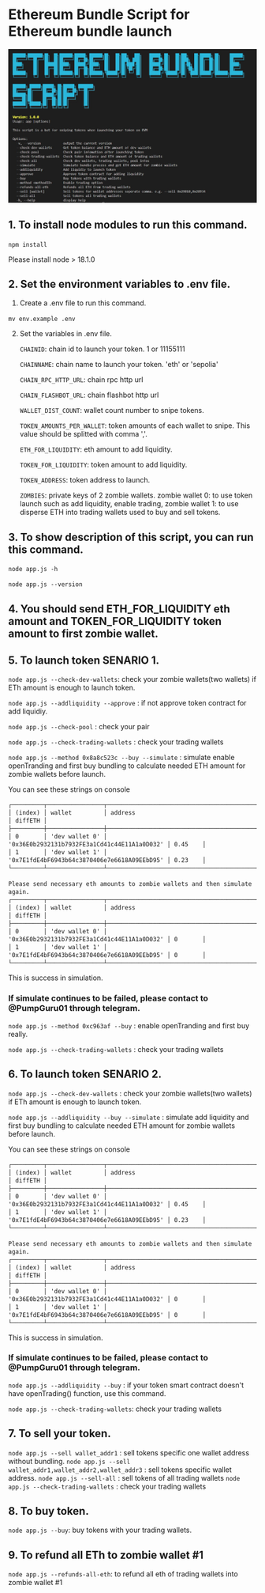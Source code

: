 # Ethereum Bundle Script for Ethereum bundle launch

<img src="screenshot.jpg"></img>




## 1. To install node modules to run this command.

   ``npm install``

   Please install node > 18.1.0



## 2. Set the environment variables to .env file.

   1. Create a .env file to run this command.

   ``mv env.example .env``

   2. Set the variables in .env file.

      `CHAINID`: chain id to launch your token. 1 or 11155111

      `CHAINNAME`: chain name to launch your token. 'eth' or 'sepolia'

      `CHAIN_RPC_HTTP_URL`: chain rpc http url

      `CHAIN_FLASHBOT_URL`: chain flashbot http url

      `WALLET_DIST_COUNT`: wallet count number to snipe tokens.

      `TOKEN_AMOUNTS_PER_WALLET`: token amounts of each wallet to snipe. This value should be splitted with comma ','.

      `ETH_FOR_LIQUIDITY`: eth amount to add liquidity.

      `TOKEN_FOR_LIQUIDITY`: token amount to add liquidity.

      `TOKEN_ADDRESS`: token address to launch.

      `ZOMBIES`: private keys of 2 zombie wallets. zombie wallet 0: to use token launch such as add liquidity, enable trading, zombie wallet 1: to use disperse ETH into trading wallets used to buy and sell tokens.


      

## 3. To show description of this script, you can run this command.

   ```node app.js -h```

   ```node app.js --version```

   

## 4. You should send ETH_FOR_LIQUIDITY eth amount and TOKEN_FOR_LIQUIDITY token amount to first zombie wallet.



## 5. To launch token SENARIO 1.

   ```node app.js --check-dev-wallets```: check your zombie wallets(two wallets) if ETh amount is enough to launch token.

   ```node app.js --addliquidity --approve``` : if not approve token contract for add liquidiy.

   ```node app.js --check-pool``` : check your pair

   ```node app.js --check-trading-wallets``` : check your trading wallets

   ```node app.js --method 0x8a8c523c --buy --simulate``` : simulate enable openTranding and first buy bundling to calculate needed ETH amount for zombie wallets before launch.

   You can see these strings on console
   
   ```
   ┌─────────┬────────────────┬──────────────────────────────────────────────┬─────────┐
   │ (index) │ wallet         │ address                                      │ diffETH │
   ├─────────┼────────────────┼──────────────────────────────────────────────┼─────────┤
   │ 0       │ 'dev wallet 0' │ '0x36E0b2932131b7932FE3a1Cd41c44E11A1a0D032' │ 0.45    │
   │ 1       │ 'dev wallet 1' │ '0x7E1fdE4bF6943b64c3870406e7e6618A09EEbD95' │ 0.23    │
   └─────────┴────────────────┴──────────────────────────────────────────────┴─────────┘

   Please send necessary eth amounts to zombie wallets and then simulate again.
   ┌─────────┬────────────────┬──────────────────────────────────────────────┬─────────┐
   │ (index) │ wallet         │ address                                      │ diffETH │
   ├─────────┼────────────────┼──────────────────────────────────────────────┼─────────┤
   │ 0       │ 'dev wallet 0' │ '0x36E0b2932131b7932FE3a1Cd41c44E11A1a0D032' │ 0       │
   │ 1       │ 'dev wallet 1' │ '0x7E1fdE4bF6943b64c3870406e7e6618A09EEbD95' │ 0       │
   └─────────┴────────────────┴──────────────────────────────────────────────┴─────────┘
   ```

   This is success in simulation.

### If simulate continues to be failed, please contact to @PumpGuru01 through telegram.

   ```node app.js --method 0xc963af --buy``` : enable openTranding and first buy really.

   ```node app.js --check-trading-wallets``` : check your trading wallets

   

## 6. To launch token SENARIO 2.

   ```node app.js --check-dev-wallets``` : check your zombie wallets(two wallets) if ETh amount is enough to launch token.

   ```node app.js --addliquidity --buy --simulate``` : simulate add liquidity and first buy bundling to calculate needed ETH amount for zombie wallets before launch.

   You can see these strings on console

   ```
   ┌─────────┬────────────────┬──────────────────────────────────────────────┬─────────┐
   │ (index) │ wallet         │ address                                      │ diffETH │
   ├─────────┼────────────────┼──────────────────────────────────────────────┼─────────┤
   │ 0       │ 'dev wallet 0' │ '0x36E0b2932131b7932FE3a1Cd41c44E11A1a0D032' │ 0.45    │
   │ 1       │ 'dev wallet 1' │ '0x7E1fdE4bF6943b64c3870406e7e6618A09EEbD95' │ 0.23    │
   └─────────┴────────────────┴──────────────────────────────────────────────┴─────────┘

   Please send necessary eth amounts to zombie wallets and then simulate again.
   ┌─────────┬────────────────┬──────────────────────────────────────────────┬─────────┐
   │ (index) │ wallet         │ address                                      │ diffETH │
   ├─────────┼────────────────┼──────────────────────────────────────────────┼─────────┤
   │ 0       │ 'dev wallet 0' │ '0x36E0b2932131b7932FE3a1Cd41c44E11A1a0D032' │ 0       │
   │ 1       │ 'dev wallet 1' │ '0x7E1fdE4bF6943b64c3870406e7e6618A09EEbD95' │ 0       │
   └─────────┴────────────────┴──────────────────────────────────────────────┴─────────┘
   ```
   This is success in simulation.

### If simulate continues to be failed, please contact to @PumpGuru01 through telegram.

   ```node app.js --addliquidity --buy``` : if your token smart contract doesn't have openTrading() function, use this command.

   ```node app.js --check-trading-wallets```: check your trading wallets




## 7. To sell your token.

   ```node app.js --sell wallet_addr1``` : sell tokens specific one wallet address without bundling.
   ```node app.js --sell wallet_addr1,wallet_addr2,wallet_addr3``` : sell tokens specific wallet address.
   ```node app.js --sell-all``` : sell tokens of all trading wallets
   ```node app.js --check-trading-wallets``` : check your trading wallets


   

## 8. To buy token.

   ```node app.js --buy```: buy tokens with your trading wallets.




## 9. To refund all ETh to zombie wallet #1

   ```node app.js --refunds-all-eth```: to refund all eth of trading wallets into zombie wallet #1

